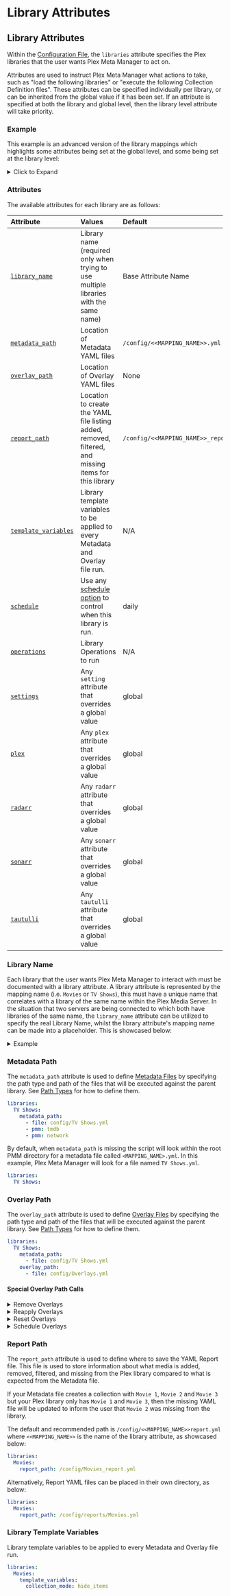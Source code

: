 # Library Attributes

## Library Attributes

Within the [Configuration File](configuration), the `libraries` attribute specifies the Plex libraries that the user wants Plex Meta Manager to act on.

Attributes are used to instruct Plex Meta Manager what actions to take, such as "load the following libraries" or "execute the following Collection Definition files". These attributes can be specified individually per library, or can be inherited from the global value if it has been set. If an attribute is specified at both the library and global level, then the library level attribute will take priority.

### Example

This example is an advanced version of the library mappings which highlights some attributes being set at the global level, and some being set at the library level:

<details>
  <summary>Click to Expand</summary>

In this example, the `"TV Shows On Second Plex"` library has a library-level `plex` configuration, which takes priority over the `plex` configuration set at the global level. <br>

The `"Anime"` library also has a library-level `radarr` configuration, which takes priority over the `radarr` configuration set at the global level.

```yaml
libraries:
  Movies:
    metadata_path:
      - file: config/Movies.yml
      - pmm: imdb
      - pmm: studio
      - pmm: genre
      - pmm: actor
    operations:
      mass_critic_rating_update: tmdb
      split_duplicates: true
  TV Shows:
    metadata_path:
      - file: config/TV Shows.yml
      - pmm: tmdb
      - pmm: network
    overlay_path:
      - remove_overlays: false
      - file: config/Overlays.yml
  TV Shows On Second Plex:
    library_name: TV Shows
    plex:
      url: http://192.168.1.98:32400
      token: ####################
    metadata_path:
      - file: config/TV Shows.yml
      - pmm: tmdb
      - pmm: network
  Anime:
    metadata_path:
      - file: config/Anime.yml
      - pmm: myanimelist
    radarr:
      url: http://192.168.1.45:7878
      token: ################################
      root_folder_path: S:/Anime
    settings:
      asset_directory: config/assets/anime
plex:
  url: http://192.168.1.12:32400
  token: ####################
radarr:
  url: http://192.168.1.12:7878
  token: ################################
  add: true
  root_folder_path: S:/Movies
  monitor: true
  availability: announced
  quality_profile: HD-1080p
  tag: pmm
  search: false
```
</details>

### Attributes

The available attributes for each library are as follows:

| Attribute                                           | Values                                                                                                | Default                               |            Required             |
|:----------------------------------------------------|:------------------------------------------------------------------------------------------------------|:--------------------------------------|:-------------------------------:|
| [`library_name`](#library-name)                     | Library name (required only when trying to use multiple libraries with the same name)                 | Base Attribute Name                   |            &#10060;             |
| [`metadata_path`](#metadata-path)                   | Location of Metadata YAML files                                                                       | `/config/<<MAPPING_NAME>>.yml`        |            &#10060;             |
| [`overlay_path`](#overlay-path)                     | Location of Overlay YAML files                                                                        | None                                  |            &#10060;             |
| [`report_path`](#report-path)                       | Location to create the YAML file listing added, removed, filtered, and missing items for this library | `/config/<<MAPPING_NAME>>_report.yml` |            &#10060;             |
| [`template_variables`](#library-template-variables) | Library template variables to be applied to every Metadata and Overlay file run.                      | N/A                                   |            &#10060;             |
| [`schedule`](../metadata/details/schedule)          | Use any [schedule option](../metadata/details/schedule) to control when this library is run.          | daily                                 |            &#10060;             |
| [`operations`](operations)                          | Library Operations to run                                                                             | N/A                                   |            &#10060;             |
| [`settings`](settings)                              | Any `setting` attribute that overrides a global value                                                 | global                                |            &#10060;             |
| [`plex`](plex)                                      | Any `plex` attribute that overrides a global value                                                    | global                                | &#9989; Either here or globally |
| [`radarr`](radarr)                                  | Any `radarr` attribute that overrides a global value                                                  | global                                |            &#10060;             |
| [`sonarr`](sonarr)                                  | Any `sonarr` attribute that overrides a global value                                                  | global                                |            &#10060;             |
| [`tautulli`](tautulli)                              | Any `tautulli` attribute that overrides a global value                                                | global                                |            &#10060;             |

### Library Name

Each library that the user wants Plex Meta Manager to interact with must be documented with a library attribute. A library attribute is represented by the mapping name (i.e. `Movies` or `TV Shows`), this must have a unique name that correlates with a library of the same name within the Plex Media Server. In the situation that two servers are being connected to which both have libraries of the same name, the `library_name` attribute can be utilized to specify the real Library Name, whilst the library attribute's mapping name can be made into a placeholder. This is showcased below:
<details>
  <summary>Example</summary>

```yaml
libraries:
  Movies01:
    library_name: Movies
  Movies02:
    library_name: Movies
    plex:
      url: http://192.168.1.35:32400
      token: ####################
  TV Shows:
  Anime:
plex:
  url: http://192.168.1.12:32400
  token: ####################
```

* In this example, `"Movies01"`, `"TV Shows"`, and `"Anime"` will all use the global plex server (http://192.168.1.12:32400) which is defined using the global `plex` mapping. `"Movies02"` will use the plex server http://192.168.1.35:32400 which is defined under its `plex` mapping over the global mapping.
</details>

### Metadata Path

The `metadata_path` attribute is used to define [Metadata Files](../metadata/metadata) by specifying the path type and path of the files that will be executed against the parent library. See [Path Types](paths) for how to define them.

```yaml
libraries:
  TV Shows:
    metadata_path:
      - file: config/TV Shows.yml
      - pmm: tmdb
      - pmm: network
```

By default, when `metadata_path` is missing the script will look within the root PMM directory for a metadata file called `<MAPPING_NAME>.yml`. In this example, Plex Meta Manager will look for a file named `TV Shows.yml`.

```yaml
libraries:
  TV Shows:
```

### Overlay Path

The `overlay_path` attribute is used to define [Overlay Files](../metadata/overlay) by specifying the path type and path of the files that will be executed against the parent library. See [Path Types](paths) for how to define them.

```yaml
libraries:
  TV Shows:
    metadata_path:
      - file: config/TV Shows.yml
    overlay_path:
      - file: config/Overlays.yml
```

#### Special Overlay Path Calls

<details>
  <summary>Remove Overlays</summary>

You can remove overlays from a library by adding `remove_overlays: true` to `overlay_path`. This will remove all overlays when run and not generate new ones.

```yaml
libraries:
  TV Shows:
    metadata_path:
      - file: config/TV Shows.yml
    overlay_path:
      - remove_overlays: true
      - file: config/Overlays.yml
```
</details>

<details>
  <summary>Reapply Overlays</summary>

You can reapply overlays from a library by adding `reapply_overlays: true` to `overlay_path`. This will reapply overlays to every item in your library.

```yaml
libraries:
  TV Shows:
    metadata_path:
      - file: config/TV Shows.yml
    overlay_path:
      - reapply_overlays: true
      - file: config/Overlays.yml
```
</details>

<details>
  <summary>Reset Overlays</summary>

You can reset overlays from a library by adding `reset_overlays` to `overlay_path` and setting it to either `tmdb` or `plex` depending on where you want to source the images from. This will use the reset image when overlaying items in your library.

```yaml
libraries:
  TV Shows:
    metadata_path:
      - file: config/TV Shows.yml
    overlay_path:
      - reset_overlays: plex
      - file: config/Overlays.yml
```
</details>

<details>
  <summary>Schedule Overlays</summary>

You can schedule all overlays from a library by adding `schedule` to `overlay_path` and setting it to [Any Schedule Option](../metadata/details/schedule).

**You cannot schedule individual Overlay Files.** 

```yaml
libraries:
  TV Shows:
    metadata_path:
      - file: config/TV Shows.yml
    overlay_path:
      - schedule: weekly(sunday)
      - file: config/Overlays.yml
```
</details>

### Report Path

The `report_path` attribute is used to define where to save the YAML Report file. This file is used to store information about what media is added, removed, filtered, and missing from the Plex library compared to what is expected from the Metadata file.

If your Metadata file creates a collection with `Movie 1`, `Movie 2` and `Movie 3` but your Plex library only has `Movie 1` and `Movie 3`, then the missing YAML file will be updated to inform the user that `Movie 2` was missing from the library.

The default and recommended path is `/config/<<MAPPING_NAME>>report.yml` where `<<MAPPING_NAME>>` is the name of the library attribute, as showcased below:

```yaml
libraries:
  Movies:
    report_path: /config/Movies_report.yml
```

Alternatively, Report YAML files can be placed in their own directory, as below:

```yaml
libraries:
  Movies:
    report_path: /config/reports/Movies.yml
```

### Library Template Variables

Library template variables to be applied to every Metadata and Overlay file run.

```yaml
libraries:
  Movies:
    template_variables:
      collection_mode: hide_items
```
